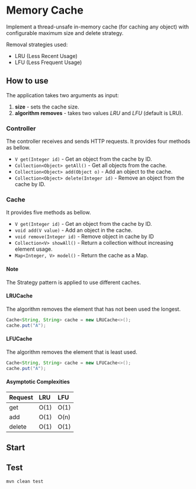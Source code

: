 # Memory Cache

Implement a thread-unsafe in-memory cache (for caching any object) with configurable maximum size and delete strategy.  
 
Removal strategies used:
- LRU (Less Recent Usage)
- LFU (Less Frequent Usage)


## How to use

The application takes two arguments as input:
1. **size** - sets the cache size.
2. **algorithm removes** - takes two values *LRU* and *LFU* (default is LRU).

### Controller

The controller receives and sends HTTP requests.
It provides four methods as bellow.

- `V get(Integer id)` - Get an object from the cache by ID.
- `Collection<Object> getAll()` - Get all objects from the cache.
- `Collection<Object> add(Object o)` - Add an object to the cache.
- `Collection<Object> delete(Integer id)` - Remove an object from the cache by ID.

### Cache

It provides five methods as bellow.

- `V get(Integer id)` - Get an object from the cache by ID.
- `void add(V value)` - Add an object in the cache.
- `void remove(Integer id)` - Remove object in cache by ID
- `Collection<V> showAll()` - Return a collection without increasing element usage.
- `Map<Integer, V> model()` - Return the cache as a Map.

#### Note
The Strategy pattern is applied to use different caches.
#### LRUCache
The algorithm removes the element that has not been used the longest.
```java
Cache<String, String> cache = new LRUCache<>();
cache.put("A");
```

#### LFUCache
The algorithm removes the element that is least used.
```java
Cache<String, String> cache = new LFUCache<>();
cache.put("A");
```

#### Asymptotic Complexities

| Request       | LRU  | LFU  |
|:------------- |:-----|:-----|
| get           | O(1) | O(1) |
| add           | O(1) | O(n) |
| delete        | O(1) | O(1) |

## Start

## Test

```sh
mvn clean test
```
